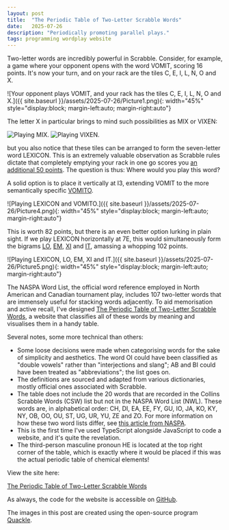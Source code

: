 ```yaml
---
layout: post
title:  "The Periodic Table of Two-Letter Scrabble Words"
date:   2025-07-26
description: "Periodically promoting parallel plays."
tags: programming wordplay website
---
```


Two-letter words are incredibly powerful in Scrabble. Consider, for example, a game where your opponent opens with the word VOMIT, scoring 16 points. It's now your turn, and on your rack are the tiles C, E, I, L, N, O and X.

![Your opponent plays VOMIT, and your rack has the tiles C, E, I, L, N, O and X.]({{ site.baseurl }}/assets/2025-07-26/Picture1.png){: width="45%" style="display:block; margin-left:auto; margin-right:auto"}

The letter X in particular brings to mind such possibilities as MIX or VIXEN:

<div class="side-by-side-container" style="margin-top: 1em; margin-bottom: 1em;">
    <img src="{{ site.baseurl }}/assets/2025-07-26/Picture2.png" alt="Playing MIX.">
    <img src="{{ site.baseurl }}/assets/2025-07-26/Picture3.png" alt="Playing VIXEN.">
</div>

but you also notice that these tiles can be arranged to form the seven-letter word LEXICON. This is an extremely valuable observation as Scrabble rules dictate that completely emptying your rack in one go scores you [an additional 50 points](https://en.wikipedia.org/wiki/Bingo_(Scrabble)). The question is thus: Where would you play this word?

A solid option is to place it vertically at I3, extending VOMIT to the more semantically specific [VOMITO](https://www.dictionary.com/browse/vomito).

![Playing LEXICON and VOMITO.]({{ site.baseurl }}/assets/2025-07-26/Picture4.png){: width="45%" style="display:block; margin-left:auto; margin-right:auto"}

This is worth 82 points, but there is an even better option lurking in plain sight. If we play LEXICON horizontally at 7E, this would simultaneously form the bigrams [LO](https://www.dictionary.com/browse/lo), [EM](https://www.dictionary.com/browse/em), [XI](https://www.dictionary.com/browse/xi) and [IT](https://www.dictionary.com/browse/it), amassing a whopping 102 points.

![Playing LEXICON, LO, EM, XI and IT.]({{ site.baseurl }}/assets/2025-07-26/Picture5.png){: width="45%" style="display:block; margin-left:auto; margin-right:auto"}

The NASPA Word List, the official word reference employed in North American and Canadian tournament play, includes 107 two-letter words that are immensely useful for stacking words adjacently. To aid memorisation and active recall, I've designed [The Periodic Table of Two-Letter Scrabble Words](https://raphaellith.github.io/Periodic-Table-of-Two-Letter-Scrabble-Words/), a website that classifies all of these words by meaning and visualises them in a handy table.

Several notes, some more technical than others:
- Some loose decisions were made when categorising words for the sake of simplicity and aesthetics. The word OI could have been classified as "double vowels" rather than "interjections and slang"; AB and BI could have been treated as "abbreviations"; the list goes on.
- The definitions are sourced and adapted from various dictionaries, mostly official ones associated with Scrabble.
- The table does not include the 20 words that are recorded in the Collins Scrabble Words (CSW) list but not in the NASPA Word List (NWL). These words are, in alphabetical order: CH, DI, EA, EE, FY, GU, IO, JA, KO, KY, NY, OB, OO, OU, ST, UG, UR, YU, ZE and ZO. For more information on how these two word lists differ, see [this article from NASPA](https://www.scrabbleplayers.org/w/How_Collins_differs).
- This is the first time I've used TypeScript alongside JavaScript to code a website, and it's quite the revelation.
- The third-person masculine pronoun HE is located at the top right corner of the table, which is exactly where it would be placed if this was the actual periodic table of chemical elements!

View the site here:

<div id="link-button-container">
    <a href="https://raphaellith.github.io/Periodic-Table-of-Two-Letter-Scrabble-Words/" target="_blank" id="link-button">The Periodic Table of Two-Letter Scrabble Words</a>
</div>

As always, the code for the website is accessible on <a href="https://github.com/raphaellith/Periodic-Table-of-Two-Letter-Scrabble-Words" target="_blank">GitHub</a>.

The images in this post are created using the open-source program [Quackle](https://github.com/quackle/quackle).

<link rel="stylesheet" href="{{ site.baseurl }}/assets/2025-07-26/style.css">